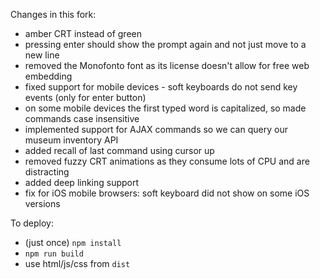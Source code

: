 Changes in this fork:

- amber CRT instead of green
- pressing enter should show the prompt again and not just move to a new line
- removed the Monofonto font as its license doesn't allow for free web embedding
- fixed support for mobile devices - soft keyboards do not send key events (only for enter button)
- on some mobile devices the first typed word is capitalized, so made commands case insensitive
- implemented support for AJAX commands so we can query our museum inventory API
- added recall of last command using cursor up
- removed fuzzy CRT animations as they consume lots of CPU and are distracting
- added deep linking support
- fix for iOS mobile browsers: soft keyboard did not show on some iOS versions

To deploy:
- (just once) `npm install`
- `npm run build`
- use html/js/css from `dist`
